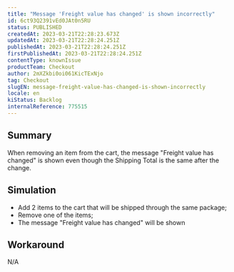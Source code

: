 ```yaml
---
title: "Message 'Freight value has changed' is shown incorrectly"
id: 6ct93Q2391vEd0JAt0n5RU
status: PUBLISHED
createdAt: 2023-03-21T22:28:23.673Z
updatedAt: 2023-03-21T22:28:24.251Z
publishedAt: 2023-03-21T22:28:24.251Z
firstPublishedAt: 2023-03-21T22:28:24.251Z
contentType: knownIssue
productTeam: Checkout
author: 2mXZkbi0oi061KicTExNjo
tag: Checkout
slugEN: message-freight-value-has-changed-is-shown-incorrectly
locale: en
kiStatus: Backlog
internalReference: 775515
---
```


## Summary


When removing an item from the cart, the message "Freight value has changed" is shown even though the Shipping Total is the same after the change.


##

## Simulation



- Add 2 items to the cart that will be shipped through the same package;
- Remove one of the items;
- The message "Freight value has changed" will be shown


##

## Workaround


N/A





